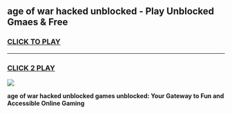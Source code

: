 
## age of war hacked unblocked - Play Unblocked Gmaes & Free
<h3>
<a href="https://news.freeplayer.one?title=age_of_war_hacked_unblocked&ref=23F">CLICK TO PLAY</a></h3>
<hr>

<h3>
<a href="https://news.freeplayer.one?title=age_of_war_hacked_unblocked&ref=23F">CLICK 2 PLAY</a>
  
</h3>

<a href="https://news.freeplayer.one?title=age_of_war_hacked_unblocked&ref=23F/"><img src="https://clearcache.store/games.png"></a>


**age of war hacked unblocked games unblocked: Your Gateway to Fun and Accessible Online Gaming**

